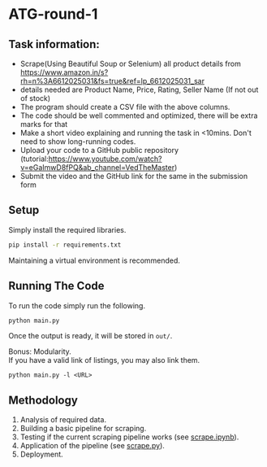 # ATG-round-1

## Task information:
- Scrape(Using Beautiful Soup or Selenium) all product details from https://www.amazon.in/s?rh=n%3A6612025031&fs=true&ref=lp_6612025031_sar
- details needed are Product Name, Price, Rating, Seller Name (If not out of stock)
- The program should create a CSV file with the above columns.
- The code should be well commented and optimized, there will be extra marks for that
- Make a short video explaining and running the task in <10mins. Don't need to show long-running codes.
- Upload your code to a GitHub public repository (tutorial:https://www.youtube.com/watch?v=eGaImwD8fPQ&ab_channel=VedTheMaster)
- Submit the video and the GitHub link for the same in the submission form

## Setup
Simply install the required libraries.
```bash
pip install -r requirements.txt
```
Maintaining a virtual environment is recommended.

## Running The Code
To run the code simply run the following.
```bash
python main.py
```
Once the output is ready, it will be stored in `out/`.

Bonus: Modularity.  
If you have a valid link of listings, you may also link them.
```
python main.py -l <URL>
```

## Methodology
1. Analysis of required data.
2. Building a basic pipeline for scraping.
3. Testing if the current scraping pipeline works (see [scrape.ipynb](scrape.ipynb)).
4. Application of the pipeline (see [scrape.py](scrape.py)).
5. Deployment.